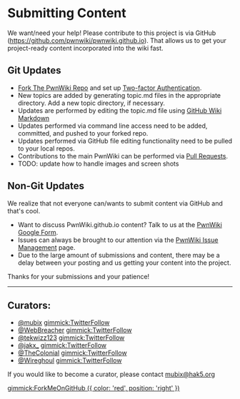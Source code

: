 # Submitting Content
We want/need your help! Please contribute to this project is via GitHub (https://github.com/pwnwiki/pwnwiki.github.io). That allows us to get your project-ready content incorporated into the wiki fast. 

## Git Updates
 * [Fork The PwnWiki Repo](https://help.github.com/articles/fork-a-repo/) and set up [Two-factor Authentication](https://help.github.com/articles/about-two-factor-authentication/).
 * New topics are added by generating topic.md files in the appropriate directory. Add a new topic directory, if necessary.
 * Updates are performed by editing the topic.md file using [GitHub Wiki Markdown](https://help.github.com/articles/markdown-basics/)
 * Updates performed via command line access need to be added, committed, and pushed to your forked repo.
 * Updates performed via GitHub file editing functionality need to be pulled to your local repos.
 * Contributions to the main PwnWiki can be performed via [Pull Requests](https://help.github.com/articles/using-pull-requests/).
 * TODO: update how to handle images and screen shots

## Non-Git Updates
We realize that not everyone can/wants to submit content via GitHub and that's cool. 

 * Want to discuss PwnWiki.github.io content? Talk to us at the [PwnWiki Google Form](https://docs.google.com/forms/d/1N7-jRjnUXoz-UwB2h0du2IrskFJW6hBGs4YsTwvEncE/viewform). 
 * Issues can always be brought to our attention via the [PwnWiki Issue  Management](https://github.com/pwnwiki/pwnwiki.github.io/issues) page.
 * Due to the large amount of submissions and content, there may be a delay between your posting and us getting your content into the project. 

Thanks for your submissions and your patience! 

- - - - - -
## Curators:

  * [@mubix](https://twitter.com/mubix) [gimmick:TwitterFollow](@mubix)
  * [@WebBreacher](https://twitter.com/webbreacher) [gimmick:TwitterFollow](@WebBreacher)
  * [@tekwizz123](https://twitter.com/tekwizz123) [gimmick:TwitterFollow](@tekwizz123)
  * [@jakx_](https://twitter.com/jakx_) [gimmick:TwitterFollow](@jakx_)
  * [@TheColonial](https://twitter.com/TheColonial) [gimmick:TwitterFollow](@TheColonial)
  * [@Wireghoul](https://twitter.com/Wireghoul) [gimmick:TwitterFollow](@Wireghoul)
  
If you would like to become a curator, please contact [mubix@hak5.org](mailto:mubix@hak5.org)

[gimmick:ForkMeOnGitHub ({ color: 'red',  position: 'right' })](http://www.github.com/pwnwiki/pwnwiki.github.io/)

